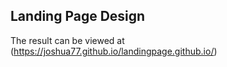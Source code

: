 ## Landing Page Design
The result can be viewed at (https://joshua77.github.io/landingpage.github.io/)
